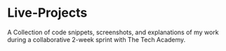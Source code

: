 # Live-Projects
A Collection of code snippets, screenshots, and explanations of my work during a collaborative 2-week sprint with The Tech Academy.
